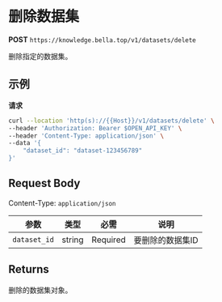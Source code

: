 # 删除数据集

**POST** `https://knowledge.bella.top/v1/datasets/delete`

删除指定的数据集。

## 示例

**请求**
```bash
curl --location 'http(s)://{{Host}}/v1/datasets/delete' \
--header 'Authorization: Bearer $OPEN_API_KEY' \
--header 'Content-Type: application/json' \
--data '{
    "dataset_id": "dataset-123456789"
}'
```

## Request Body
Content-Type: `application/json`

| 参数 | 类型 | 必需 | 说明 |
|-----|------|------|------|
| `dataset_id` | string | Required | 要删除的数据集ID |

## Returns
删除的数据集对象。
